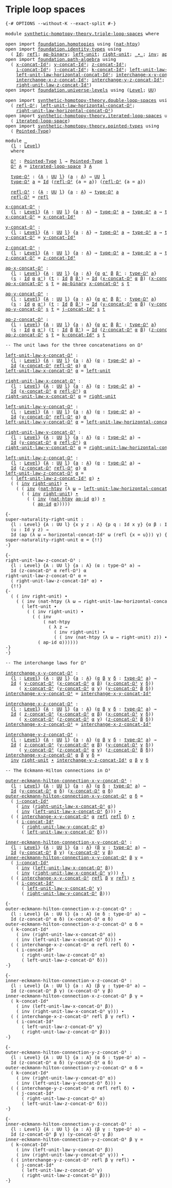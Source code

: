 # Triple loop spaces

<pre class="Agda"><a id="31" class="Symbol">{-#</a> <a id="35" class="Keyword">OPTIONS</a> <a id="43" class="Pragma">--without-K</a> <a id="55" class="Pragma">--exact-split</a> <a id="69" class="Symbol">#-}</a>

<a id="74" class="Keyword">module</a> <a id="81" href="synthetic-homotopy-theory.triple-loop-spaces.html" class="Module">synthetic-homotopy-theory.triple-loop-spaces</a> <a id="126" class="Keyword">where</a>

<a id="133" class="Keyword">open</a> <a id="138" class="Keyword">import</a> <a id="145" href="foundation.homotopies.html" class="Module">foundation.homotopies</a> <a id="167" class="Keyword">using</a> <a id="173" class="Symbol">(</a><a id="174" href="foundation-core.homotopies.html#3430" class="Function">nat-htpy</a><a id="182" class="Symbol">)</a>
<a id="184" class="Keyword">open</a> <a id="189" class="Keyword">import</a> <a id="196" href="foundation.identity-types.html" class="Module">foundation.identity-types</a> <a id="222" class="Keyword">using</a>
  <a id="230" class="Symbol">(</a> <a id="232" href="foundation-core.identity-types.html#641" class="Datatype">Id</a><a id="234" class="Symbol">;</a> <a id="236" href="foundation-core.identity-types.html#694" class="InductiveConstructor">refl</a><a id="240" class="Symbol">;</a> <a id="242" href="foundation-core.identity-types.html#6352" class="Function">ap-binary</a><a id="251" class="Symbol">;</a> <a id="253" href="foundation-core.identity-types.html#1828" class="Function">left-unit</a><a id="262" class="Symbol">;</a> <a id="264" href="foundation-core.identity-types.html#1905" class="Function">right-unit</a><a id="274" class="Symbol">;</a> <a id="276" href="foundation-core.identity-types.html#1239" class="Function Operator">_∙_</a><a id="279" class="Symbol">;</a> <a id="281" href="foundation-core.identity-types.html#1552" class="Function">inv</a><a id="284" class="Symbol">;</a> <a id="286" href="foundation-core.identity-types.html#3018" class="Function">ap-id</a><a id="291" class="Symbol">)</a>
<a id="293" class="Keyword">open</a> <a id="298" class="Keyword">import</a> <a id="305" href="foundation.path-algebra.html" class="Module">foundation.path-algebra</a> <a id="329" class="Keyword">using</a>
  <a id="337" class="Symbol">(</a> <a id="339" href="foundation.path-algebra.html#6449" class="Function">x-concat-Id³</a><a id="351" class="Symbol">;</a> <a id="353" href="foundation.path-algebra.html#6604" class="Function">y-concat-Id³</a><a id="365" class="Symbol">;</a> <a id="367" href="foundation.path-algebra.html#6788" class="Function">z-concat-Id³</a><a id="379" class="Symbol">;</a>
    <a id="385" href="foundation.path-algebra.html#9114" class="Function">i-concat-Id⁴</a><a id="397" class="Symbol">;</a> <a id="399" href="foundation.path-algebra.html#9344" class="Function">j-concat-Id⁴</a><a id="411" class="Symbol">;</a> <a id="413" href="foundation.path-algebra.html#9587" class="Function">k-concat-Id⁴</a><a id="425" class="Symbol">;</a> <a id="427" href="foundation.path-algebra.html#8021" class="Function">left-unit-law-z-concat-Id³</a><a id="453" class="Symbol">;</a>
    <a id="459" href="foundation.path-algebra.html#5610" class="Function">left-unit-law-horizontal-concat-Id²</a><a id="494" class="Symbol">;</a> <a id="496" href="foundation.path-algebra.html#11790" class="Function">interchange-x-y-concat-Id³</a><a id="522" class="Symbol">;</a>
    <a id="528" href="foundation.path-algebra.html#12125" class="Function">interchange-x-z-concat-Id³</a><a id="554" class="Symbol">;</a> <a id="556" href="foundation.path-algebra.html#12480" class="Function">interchange-y-z-concat-Id³</a><a id="582" class="Symbol">;</a>
    <a id="588" href="foundation.path-algebra.html#8324" class="Function">right-unit-law-z-concat-Id³</a><a id="615" class="Symbol">)</a>
<a id="617" class="Keyword">open</a> <a id="622" class="Keyword">import</a> <a id="629" href="foundation.universe-levels.html" class="Module">foundation.universe-levels</a> <a id="656" class="Keyword">using</a> <a id="662" class="Symbol">(</a><a id="663" href="Agda.Primitive.html#597" class="Postulate">Level</a><a id="668" class="Symbol">;</a> <a id="670" href="foundation-core.universe-levels.html#222" class="Primitive">UU</a><a id="672" class="Symbol">)</a>

<a id="675" class="Keyword">open</a> <a id="680" class="Keyword">import</a> <a id="687" href="synthetic-homotopy-theory.double-loop-spaces.html" class="Module">synthetic-homotopy-theory.double-loop-spaces</a> <a id="732" class="Keyword">using</a>
  <a id="740" class="Symbol">(</a> <a id="742" href="synthetic-homotopy-theory.double-loop-spaces.html#913" class="Function">refl-Ω²</a><a id="749" class="Symbol">;</a> <a id="751" href="synthetic-homotopy-theory.double-loop-spaces.html#1613" class="Function">left-unit-law-horizontal-concat-Ω²</a><a id="785" class="Symbol">;</a>
    <a id="791" href="synthetic-homotopy-theory.double-loop-spaces.html#2217" class="Function">right-unit-law-horizontal-concat-Ω²</a><a id="826" class="Symbol">)</a>
<a id="828" class="Keyword">open</a> <a id="833" class="Keyword">import</a> <a id="840" href="synthetic-homotopy-theory.iterated-loop-spaces.html" class="Module">synthetic-homotopy-theory.iterated-loop-spaces</a> <a id="887" class="Keyword">using</a>
  <a id="895" class="Symbol">(</a> <a id="897" href="synthetic-homotopy-theory.iterated-loop-spaces.html#510" class="Function">iterated-loop-space</a><a id="916" class="Symbol">)</a>
<a id="918" class="Keyword">open</a> <a id="923" class="Keyword">import</a> <a id="930" href="synthetic-homotopy-theory.pointed-types.html" class="Module">synthetic-homotopy-theory.pointed-types</a> <a id="970" class="Keyword">using</a>
  <a id="978" class="Symbol">(</a> <a id="980" href="synthetic-homotopy-theory.pointed-types.html#392" class="Function">Pointed-Type</a><a id="992" class="Symbol">)</a>
</pre>
<pre class="Agda"><a id="1007" class="Keyword">module</a> <a id="1014" href="synthetic-homotopy-theory.triple-loop-spaces.html#1014" class="Module">_</a>
  <a id="1018" class="Symbol">{</a><a id="1019" href="synthetic-homotopy-theory.triple-loop-spaces.html#1019" class="Bound">l</a> <a id="1021" class="Symbol">:</a> <a id="1023" href="Agda.Primitive.html#597" class="Postulate">Level</a><a id="1028" class="Symbol">}</a>
  <a id="1032" class="Keyword">where</a>
  
  <a id="1043" href="synthetic-homotopy-theory.triple-loop-spaces.html#1043" class="Function">Ω³</a> <a id="1046" class="Symbol">:</a> <a id="1048" href="synthetic-homotopy-theory.pointed-types.html#392" class="Function">Pointed-Type</a> <a id="1061" href="synthetic-homotopy-theory.triple-loop-spaces.html#1019" class="Bound">l</a> <a id="1063" class="Symbol">→</a> <a id="1065" href="synthetic-homotopy-theory.pointed-types.html#392" class="Function">Pointed-Type</a> <a id="1078" href="synthetic-homotopy-theory.triple-loop-spaces.html#1019" class="Bound">l</a>
  <a id="1082" href="synthetic-homotopy-theory.triple-loop-spaces.html#1043" class="Function">Ω³</a> <a id="1085" href="synthetic-homotopy-theory.triple-loop-spaces.html#1085" class="Bound">A</a> <a id="1087" class="Symbol">=</a> <a id="1089" href="synthetic-homotopy-theory.iterated-loop-spaces.html#510" class="Function">iterated-loop-space</a> <a id="1109" class="Number">3</a> <a id="1111" href="synthetic-homotopy-theory.triple-loop-spaces.html#1085" class="Bound">A</a>
  
  <a id="1118" href="synthetic-homotopy-theory.triple-loop-spaces.html#1118" class="Function">type-Ω³</a> <a id="1126" class="Symbol">:</a> <a id="1128" class="Symbol">{</a><a id="1129" href="synthetic-homotopy-theory.triple-loop-spaces.html#1129" class="Bound">A</a> <a id="1131" class="Symbol">:</a> <a id="1133" href="foundation-core.universe-levels.html#222" class="Primitive">UU</a> <a id="1136" href="synthetic-homotopy-theory.triple-loop-spaces.html#1019" class="Bound">l</a><a id="1137" class="Symbol">}</a> <a id="1139" class="Symbol">(</a><a id="1140" href="synthetic-homotopy-theory.triple-loop-spaces.html#1140" class="Bound">a</a> <a id="1142" class="Symbol">:</a> <a id="1144" href="synthetic-homotopy-theory.triple-loop-spaces.html#1129" class="Bound">A</a><a id="1145" class="Symbol">)</a> <a id="1147" class="Symbol">→</a> <a id="1149" href="foundation-core.universe-levels.html#222" class="Primitive">UU</a> <a id="1152" href="synthetic-homotopy-theory.triple-loop-spaces.html#1019" class="Bound">l</a>
  <a id="1156" href="synthetic-homotopy-theory.triple-loop-spaces.html#1118" class="Function">type-Ω³</a> <a id="1164" href="synthetic-homotopy-theory.triple-loop-spaces.html#1164" class="Bound">a</a> <a id="1166" class="Symbol">=</a> <a id="1168" href="foundation-core.identity-types.html#641" class="Datatype">Id</a> <a id="1171" class="Symbol">(</a><a id="1172" href="synthetic-homotopy-theory.double-loop-spaces.html#913" class="Function">refl-Ω²</a> <a id="1180" class="Symbol">{</a><a id="1181" class="Argument">a</a> <a id="1183" class="Symbol">=</a> <a id="1185" href="synthetic-homotopy-theory.triple-loop-spaces.html#1164" class="Bound">a</a><a id="1186" class="Symbol">})</a> <a id="1189" class="Symbol">(</a><a id="1190" href="synthetic-homotopy-theory.double-loop-spaces.html#913" class="Function">refl-Ω²</a> <a id="1198" class="Symbol">{</a><a id="1199" class="Argument">a</a> <a id="1201" class="Symbol">=</a> <a id="1203" href="synthetic-homotopy-theory.triple-loop-spaces.html#1164" class="Bound">a</a><a id="1204" class="Symbol">})</a>
  
  <a id="1212" href="synthetic-homotopy-theory.triple-loop-spaces.html#1212" class="Function">refl-Ω³</a> <a id="1220" class="Symbol">:</a> <a id="1222" class="Symbol">{</a><a id="1223" href="synthetic-homotopy-theory.triple-loop-spaces.html#1223" class="Bound">A</a> <a id="1225" class="Symbol">:</a> <a id="1227" href="foundation-core.universe-levels.html#222" class="Primitive">UU</a> <a id="1230" href="synthetic-homotopy-theory.triple-loop-spaces.html#1019" class="Bound">l</a><a id="1231" class="Symbol">}</a> <a id="1233" class="Symbol">{</a><a id="1234" href="synthetic-homotopy-theory.triple-loop-spaces.html#1234" class="Bound">a</a> <a id="1236" class="Symbol">:</a> <a id="1238" href="synthetic-homotopy-theory.triple-loop-spaces.html#1223" class="Bound">A</a><a id="1239" class="Symbol">}</a> <a id="1241" class="Symbol">→</a> <a id="1243" href="synthetic-homotopy-theory.triple-loop-spaces.html#1118" class="Function">type-Ω³</a> <a id="1251" href="synthetic-homotopy-theory.triple-loop-spaces.html#1234" class="Bound">a</a>
  <a id="1255" href="synthetic-homotopy-theory.triple-loop-spaces.html#1212" class="Function">refl-Ω³</a> <a id="1263" class="Symbol">=</a> <a id="1265" href="foundation-core.identity-types.html#694" class="InductiveConstructor">refl</a>
</pre>
<pre class="Agda"><a id="x-concat-Ω³"></a><a id="1283" href="synthetic-homotopy-theory.triple-loop-spaces.html#1283" class="Function">x-concat-Ω³</a> <a id="1295" class="Symbol">:</a>
  <a id="1299" class="Symbol">{</a><a id="1300" href="synthetic-homotopy-theory.triple-loop-spaces.html#1300" class="Bound">l</a> <a id="1302" class="Symbol">:</a> <a id="1304" href="Agda.Primitive.html#597" class="Postulate">Level</a><a id="1309" class="Symbol">}</a> <a id="1311" class="Symbol">{</a><a id="1312" href="synthetic-homotopy-theory.triple-loop-spaces.html#1312" class="Bound">A</a> <a id="1314" class="Symbol">:</a> <a id="1316" href="foundation-core.universe-levels.html#222" class="Primitive">UU</a> <a id="1319" href="synthetic-homotopy-theory.triple-loop-spaces.html#1300" class="Bound">l</a><a id="1320" class="Symbol">}</a> <a id="1322" class="Symbol">{</a><a id="1323" href="synthetic-homotopy-theory.triple-loop-spaces.html#1323" class="Bound">a</a> <a id="1325" class="Symbol">:</a> <a id="1327" href="synthetic-homotopy-theory.triple-loop-spaces.html#1312" class="Bound">A</a><a id="1328" class="Symbol">}</a> <a id="1330" class="Symbol">→</a> <a id="1332" href="synthetic-homotopy-theory.triple-loop-spaces.html#1118" class="Function">type-Ω³</a> <a id="1340" href="synthetic-homotopy-theory.triple-loop-spaces.html#1323" class="Bound">a</a> <a id="1342" class="Symbol">→</a> <a id="1344" href="synthetic-homotopy-theory.triple-loop-spaces.html#1118" class="Function">type-Ω³</a> <a id="1352" href="synthetic-homotopy-theory.triple-loop-spaces.html#1323" class="Bound">a</a> <a id="1354" class="Symbol">→</a> <a id="1356" href="synthetic-homotopy-theory.triple-loop-spaces.html#1118" class="Function">type-Ω³</a> <a id="1364" href="synthetic-homotopy-theory.triple-loop-spaces.html#1323" class="Bound">a</a>
<a id="1366" href="synthetic-homotopy-theory.triple-loop-spaces.html#1283" class="Function">x-concat-Ω³</a> <a id="1378" class="Symbol">=</a> <a id="1380" href="foundation.path-algebra.html#6449" class="Function">x-concat-Id³</a>

<a id="y-concat-Ω³"></a><a id="1394" href="synthetic-homotopy-theory.triple-loop-spaces.html#1394" class="Function">y-concat-Ω³</a> <a id="1406" class="Symbol">:</a>
  <a id="1410" class="Symbol">{</a><a id="1411" href="synthetic-homotopy-theory.triple-loop-spaces.html#1411" class="Bound">l</a> <a id="1413" class="Symbol">:</a> <a id="1415" href="Agda.Primitive.html#597" class="Postulate">Level</a><a id="1420" class="Symbol">}</a> <a id="1422" class="Symbol">{</a><a id="1423" href="synthetic-homotopy-theory.triple-loop-spaces.html#1423" class="Bound">A</a> <a id="1425" class="Symbol">:</a> <a id="1427" href="foundation-core.universe-levels.html#222" class="Primitive">UU</a> <a id="1430" href="synthetic-homotopy-theory.triple-loop-spaces.html#1411" class="Bound">l</a><a id="1431" class="Symbol">}</a> <a id="1433" class="Symbol">{</a><a id="1434" href="synthetic-homotopy-theory.triple-loop-spaces.html#1434" class="Bound">a</a> <a id="1436" class="Symbol">:</a> <a id="1438" href="synthetic-homotopy-theory.triple-loop-spaces.html#1423" class="Bound">A</a><a id="1439" class="Symbol">}</a> <a id="1441" class="Symbol">→</a> <a id="1443" href="synthetic-homotopy-theory.triple-loop-spaces.html#1118" class="Function">type-Ω³</a> <a id="1451" href="synthetic-homotopy-theory.triple-loop-spaces.html#1434" class="Bound">a</a> <a id="1453" class="Symbol">→</a> <a id="1455" href="synthetic-homotopy-theory.triple-loop-spaces.html#1118" class="Function">type-Ω³</a> <a id="1463" href="synthetic-homotopy-theory.triple-loop-spaces.html#1434" class="Bound">a</a> <a id="1465" class="Symbol">→</a> <a id="1467" href="synthetic-homotopy-theory.triple-loop-spaces.html#1118" class="Function">type-Ω³</a> <a id="1475" href="synthetic-homotopy-theory.triple-loop-spaces.html#1434" class="Bound">a</a>
<a id="1477" href="synthetic-homotopy-theory.triple-loop-spaces.html#1394" class="Function">y-concat-Ω³</a> <a id="1489" class="Symbol">=</a> <a id="1491" href="foundation.path-algebra.html#6604" class="Function">y-concat-Id³</a>

<a id="z-concat-Ω³"></a><a id="1505" href="synthetic-homotopy-theory.triple-loop-spaces.html#1505" class="Function">z-concat-Ω³</a> <a id="1517" class="Symbol">:</a>
  <a id="1521" class="Symbol">{</a><a id="1522" href="synthetic-homotopy-theory.triple-loop-spaces.html#1522" class="Bound">l</a> <a id="1524" class="Symbol">:</a> <a id="1526" href="Agda.Primitive.html#597" class="Postulate">Level</a><a id="1531" class="Symbol">}</a> <a id="1533" class="Symbol">{</a><a id="1534" href="synthetic-homotopy-theory.triple-loop-spaces.html#1534" class="Bound">A</a> <a id="1536" class="Symbol">:</a> <a id="1538" href="foundation-core.universe-levels.html#222" class="Primitive">UU</a> <a id="1541" href="synthetic-homotopy-theory.triple-loop-spaces.html#1522" class="Bound">l</a><a id="1542" class="Symbol">}</a> <a id="1544" class="Symbol">{</a><a id="1545" href="synthetic-homotopy-theory.triple-loop-spaces.html#1545" class="Bound">a</a> <a id="1547" class="Symbol">:</a> <a id="1549" href="synthetic-homotopy-theory.triple-loop-spaces.html#1534" class="Bound">A</a><a id="1550" class="Symbol">}</a> <a id="1552" class="Symbol">→</a> <a id="1554" href="synthetic-homotopy-theory.triple-loop-spaces.html#1118" class="Function">type-Ω³</a> <a id="1562" href="synthetic-homotopy-theory.triple-loop-spaces.html#1545" class="Bound">a</a> <a id="1564" class="Symbol">→</a> <a id="1566" href="synthetic-homotopy-theory.triple-loop-spaces.html#1118" class="Function">type-Ω³</a> <a id="1574" href="synthetic-homotopy-theory.triple-loop-spaces.html#1545" class="Bound">a</a> <a id="1576" class="Symbol">→</a> <a id="1578" href="synthetic-homotopy-theory.triple-loop-spaces.html#1118" class="Function">type-Ω³</a> <a id="1586" href="synthetic-homotopy-theory.triple-loop-spaces.html#1545" class="Bound">a</a>
<a id="1588" href="synthetic-homotopy-theory.triple-loop-spaces.html#1505" class="Function">z-concat-Ω³</a> <a id="1600" class="Symbol">=</a> <a id="1602" href="foundation.path-algebra.html#6788" class="Function">z-concat-Id³</a>

<a id="ap-x-concat-Ω³"></a><a id="1616" href="synthetic-homotopy-theory.triple-loop-spaces.html#1616" class="Function">ap-x-concat-Ω³</a> <a id="1631" class="Symbol">:</a>
  <a id="1635" class="Symbol">{</a><a id="1636" href="synthetic-homotopy-theory.triple-loop-spaces.html#1636" class="Bound">l</a> <a id="1638" class="Symbol">:</a> <a id="1640" href="Agda.Primitive.html#597" class="Postulate">Level</a><a id="1645" class="Symbol">}</a> <a id="1647" class="Symbol">{</a><a id="1648" href="synthetic-homotopy-theory.triple-loop-spaces.html#1648" class="Bound">A</a> <a id="1650" class="Symbol">:</a> <a id="1652" href="foundation-core.universe-levels.html#222" class="Primitive">UU</a> <a id="1655" href="synthetic-homotopy-theory.triple-loop-spaces.html#1636" class="Bound">l</a><a id="1656" class="Symbol">}</a> <a id="1658" class="Symbol">{</a><a id="1659" href="synthetic-homotopy-theory.triple-loop-spaces.html#1659" class="Bound">a</a> <a id="1661" class="Symbol">:</a> <a id="1663" href="synthetic-homotopy-theory.triple-loop-spaces.html#1648" class="Bound">A</a><a id="1664" class="Symbol">}</a> <a id="1666" class="Symbol">{</a><a id="1667" href="synthetic-homotopy-theory.triple-loop-spaces.html#1667" class="Bound">α</a> <a id="1669" href="synthetic-homotopy-theory.triple-loop-spaces.html#1669" class="Bound">α&#39;</a> <a id="1672" href="synthetic-homotopy-theory.triple-loop-spaces.html#1672" class="Bound">β</a> <a id="1674" href="synthetic-homotopy-theory.triple-loop-spaces.html#1674" class="Bound">β&#39;</a> <a id="1677" class="Symbol">:</a> <a id="1679" href="synthetic-homotopy-theory.triple-loop-spaces.html#1118" class="Function">type-Ω³</a> <a id="1687" href="synthetic-homotopy-theory.triple-loop-spaces.html#1659" class="Bound">a</a><a id="1688" class="Symbol">}</a>
  <a id="1692" class="Symbol">(</a><a id="1693" href="synthetic-homotopy-theory.triple-loop-spaces.html#1693" class="Bound">s</a> <a id="1695" class="Symbol">:</a> <a id="1697" href="foundation-core.identity-types.html#641" class="Datatype">Id</a> <a id="1700" href="synthetic-homotopy-theory.triple-loop-spaces.html#1667" class="Bound">α</a> <a id="1702" href="synthetic-homotopy-theory.triple-loop-spaces.html#1669" class="Bound">α&#39;</a><a id="1704" class="Symbol">)</a> <a id="1706" class="Symbol">(</a><a id="1707" href="synthetic-homotopy-theory.triple-loop-spaces.html#1707" class="Bound">t</a> <a id="1709" class="Symbol">:</a> <a id="1711" href="foundation-core.identity-types.html#641" class="Datatype">Id</a> <a id="1714" href="synthetic-homotopy-theory.triple-loop-spaces.html#1672" class="Bound">β</a> <a id="1716" href="synthetic-homotopy-theory.triple-loop-spaces.html#1674" class="Bound">β&#39;</a><a id="1718" class="Symbol">)</a> <a id="1720" class="Symbol">→</a> <a id="1722" href="foundation-core.identity-types.html#641" class="Datatype">Id</a> <a id="1725" class="Symbol">(</a><a id="1726" href="synthetic-homotopy-theory.triple-loop-spaces.html#1283" class="Function">x-concat-Ω³</a> <a id="1738" href="synthetic-homotopy-theory.triple-loop-spaces.html#1667" class="Bound">α</a> <a id="1740" href="synthetic-homotopy-theory.triple-loop-spaces.html#1672" class="Bound">β</a><a id="1741" class="Symbol">)</a> <a id="1743" class="Symbol">(</a><a id="1744" href="synthetic-homotopy-theory.triple-loop-spaces.html#1283" class="Function">x-concat-Ω³</a> <a id="1756" href="synthetic-homotopy-theory.triple-loop-spaces.html#1669" class="Bound">α&#39;</a> <a id="1759" href="synthetic-homotopy-theory.triple-loop-spaces.html#1674" class="Bound">β&#39;</a><a id="1761" class="Symbol">)</a>
<a id="1763" href="synthetic-homotopy-theory.triple-loop-spaces.html#1616" class="Function">ap-x-concat-Ω³</a> <a id="1778" href="synthetic-homotopy-theory.triple-loop-spaces.html#1778" class="Bound">s</a> <a id="1780" href="synthetic-homotopy-theory.triple-loop-spaces.html#1780" class="Bound">t</a> <a id="1782" class="Symbol">=</a> <a id="1784" href="foundation-core.identity-types.html#6352" class="Function">ap-binary</a> <a id="1794" href="synthetic-homotopy-theory.triple-loop-spaces.html#1283" class="Function">x-concat-Ω³</a> <a id="1806" href="synthetic-homotopy-theory.triple-loop-spaces.html#1778" class="Bound">s</a> <a id="1808" href="synthetic-homotopy-theory.triple-loop-spaces.html#1780" class="Bound">t</a>

<a id="ap-y-concat-Ω³"></a><a id="1811" href="synthetic-homotopy-theory.triple-loop-spaces.html#1811" class="Function">ap-y-concat-Ω³</a> <a id="1826" class="Symbol">:</a>
  <a id="1830" class="Symbol">{</a><a id="1831" href="synthetic-homotopy-theory.triple-loop-spaces.html#1831" class="Bound">l</a> <a id="1833" class="Symbol">:</a> <a id="1835" href="Agda.Primitive.html#597" class="Postulate">Level</a><a id="1840" class="Symbol">}</a> <a id="1842" class="Symbol">{</a><a id="1843" href="synthetic-homotopy-theory.triple-loop-spaces.html#1843" class="Bound">A</a> <a id="1845" class="Symbol">:</a> <a id="1847" href="foundation-core.universe-levels.html#222" class="Primitive">UU</a> <a id="1850" href="synthetic-homotopy-theory.triple-loop-spaces.html#1831" class="Bound">l</a><a id="1851" class="Symbol">}</a> <a id="1853" class="Symbol">{</a><a id="1854" href="synthetic-homotopy-theory.triple-loop-spaces.html#1854" class="Bound">a</a> <a id="1856" class="Symbol">:</a> <a id="1858" href="synthetic-homotopy-theory.triple-loop-spaces.html#1843" class="Bound">A</a><a id="1859" class="Symbol">}</a> <a id="1861" class="Symbol">{</a><a id="1862" href="synthetic-homotopy-theory.triple-loop-spaces.html#1862" class="Bound">α</a> <a id="1864" href="synthetic-homotopy-theory.triple-loop-spaces.html#1864" class="Bound">α&#39;</a> <a id="1867" href="synthetic-homotopy-theory.triple-loop-spaces.html#1867" class="Bound">β</a> <a id="1869" href="synthetic-homotopy-theory.triple-loop-spaces.html#1869" class="Bound">β&#39;</a> <a id="1872" class="Symbol">:</a> <a id="1874" href="synthetic-homotopy-theory.triple-loop-spaces.html#1118" class="Function">type-Ω³</a> <a id="1882" href="synthetic-homotopy-theory.triple-loop-spaces.html#1854" class="Bound">a</a><a id="1883" class="Symbol">}</a>
  <a id="1887" class="Symbol">(</a><a id="1888" href="synthetic-homotopy-theory.triple-loop-spaces.html#1888" class="Bound">s</a> <a id="1890" class="Symbol">:</a> <a id="1892" href="foundation-core.identity-types.html#641" class="Datatype">Id</a> <a id="1895" href="synthetic-homotopy-theory.triple-loop-spaces.html#1862" class="Bound">α</a> <a id="1897" href="synthetic-homotopy-theory.triple-loop-spaces.html#1864" class="Bound">α&#39;</a><a id="1899" class="Symbol">)</a> <a id="1901" class="Symbol">(</a><a id="1902" href="synthetic-homotopy-theory.triple-loop-spaces.html#1902" class="Bound">t</a> <a id="1904" class="Symbol">:</a> <a id="1906" href="foundation-core.identity-types.html#641" class="Datatype">Id</a> <a id="1909" href="synthetic-homotopy-theory.triple-loop-spaces.html#1867" class="Bound">β</a> <a id="1911" href="synthetic-homotopy-theory.triple-loop-spaces.html#1869" class="Bound">β&#39;</a><a id="1913" class="Symbol">)</a> <a id="1915" class="Symbol">→</a> <a id="1917" href="foundation-core.identity-types.html#641" class="Datatype">Id</a> <a id="1920" class="Symbol">(</a><a id="1921" href="synthetic-homotopy-theory.triple-loop-spaces.html#1394" class="Function">y-concat-Ω³</a> <a id="1933" href="synthetic-homotopy-theory.triple-loop-spaces.html#1862" class="Bound">α</a> <a id="1935" href="synthetic-homotopy-theory.triple-loop-spaces.html#1867" class="Bound">β</a><a id="1936" class="Symbol">)</a> <a id="1938" class="Symbol">(</a><a id="1939" href="synthetic-homotopy-theory.triple-loop-spaces.html#1394" class="Function">y-concat-Ω³</a> <a id="1951" href="synthetic-homotopy-theory.triple-loop-spaces.html#1864" class="Bound">α&#39;</a> <a id="1954" href="synthetic-homotopy-theory.triple-loop-spaces.html#1869" class="Bound">β&#39;</a><a id="1956" class="Symbol">)</a>
<a id="1958" href="synthetic-homotopy-theory.triple-loop-spaces.html#1811" class="Function">ap-y-concat-Ω³</a> <a id="1973" href="synthetic-homotopy-theory.triple-loop-spaces.html#1973" class="Bound">s</a> <a id="1975" href="synthetic-homotopy-theory.triple-loop-spaces.html#1975" class="Bound">t</a> <a id="1977" class="Symbol">=</a> <a id="1979" href="foundation.path-algebra.html#9344" class="Function">j-concat-Id⁴</a> <a id="1992" href="synthetic-homotopy-theory.triple-loop-spaces.html#1973" class="Bound">s</a> <a id="1994" href="synthetic-homotopy-theory.triple-loop-spaces.html#1975" class="Bound">t</a>

<a id="ap-z-concat-Ω³"></a><a id="1997" href="synthetic-homotopy-theory.triple-loop-spaces.html#1997" class="Function">ap-z-concat-Ω³</a> <a id="2012" class="Symbol">:</a>
  <a id="2016" class="Symbol">{</a><a id="2017" href="synthetic-homotopy-theory.triple-loop-spaces.html#2017" class="Bound">l</a> <a id="2019" class="Symbol">:</a> <a id="2021" href="Agda.Primitive.html#597" class="Postulate">Level</a><a id="2026" class="Symbol">}</a> <a id="2028" class="Symbol">{</a><a id="2029" href="synthetic-homotopy-theory.triple-loop-spaces.html#2029" class="Bound">A</a> <a id="2031" class="Symbol">:</a> <a id="2033" href="foundation-core.universe-levels.html#222" class="Primitive">UU</a> <a id="2036" href="synthetic-homotopy-theory.triple-loop-spaces.html#2017" class="Bound">l</a><a id="2037" class="Symbol">}</a> <a id="2039" class="Symbol">{</a><a id="2040" href="synthetic-homotopy-theory.triple-loop-spaces.html#2040" class="Bound">a</a> <a id="2042" class="Symbol">:</a> <a id="2044" href="synthetic-homotopy-theory.triple-loop-spaces.html#2029" class="Bound">A</a><a id="2045" class="Symbol">}</a> <a id="2047" class="Symbol">{</a><a id="2048" href="synthetic-homotopy-theory.triple-loop-spaces.html#2048" class="Bound">α</a> <a id="2050" href="synthetic-homotopy-theory.triple-loop-spaces.html#2050" class="Bound">α&#39;</a> <a id="2053" href="synthetic-homotopy-theory.triple-loop-spaces.html#2053" class="Bound">β</a> <a id="2055" href="synthetic-homotopy-theory.triple-loop-spaces.html#2055" class="Bound">β&#39;</a> <a id="2058" class="Symbol">:</a> <a id="2060" href="synthetic-homotopy-theory.triple-loop-spaces.html#1118" class="Function">type-Ω³</a> <a id="2068" href="synthetic-homotopy-theory.triple-loop-spaces.html#2040" class="Bound">a</a><a id="2069" class="Symbol">}</a>
  <a id="2073" class="Symbol">(</a><a id="2074" href="synthetic-homotopy-theory.triple-loop-spaces.html#2074" class="Bound">s</a> <a id="2076" class="Symbol">:</a> <a id="2078" href="foundation-core.identity-types.html#641" class="Datatype">Id</a> <a id="2081" href="synthetic-homotopy-theory.triple-loop-spaces.html#2048" class="Bound">α</a> <a id="2083" href="synthetic-homotopy-theory.triple-loop-spaces.html#2050" class="Bound">α&#39;</a><a id="2085" class="Symbol">)</a> <a id="2087" class="Symbol">(</a><a id="2088" href="synthetic-homotopy-theory.triple-loop-spaces.html#2088" class="Bound">t</a> <a id="2090" class="Symbol">:</a> <a id="2092" href="foundation-core.identity-types.html#641" class="Datatype">Id</a> <a id="2095" href="synthetic-homotopy-theory.triple-loop-spaces.html#2053" class="Bound">β</a> <a id="2097" href="synthetic-homotopy-theory.triple-loop-spaces.html#2055" class="Bound">β&#39;</a><a id="2099" class="Symbol">)</a> <a id="2101" class="Symbol">→</a> <a id="2103" href="foundation-core.identity-types.html#641" class="Datatype">Id</a> <a id="2106" class="Symbol">(</a><a id="2107" href="synthetic-homotopy-theory.triple-loop-spaces.html#1505" class="Function">z-concat-Ω³</a> <a id="2119" href="synthetic-homotopy-theory.triple-loop-spaces.html#2048" class="Bound">α</a> <a id="2121" href="synthetic-homotopy-theory.triple-loop-spaces.html#2053" class="Bound">β</a><a id="2122" class="Symbol">)</a> <a id="2124" class="Symbol">(</a><a id="2125" href="synthetic-homotopy-theory.triple-loop-spaces.html#1505" class="Function">z-concat-Ω³</a> <a id="2137" href="synthetic-homotopy-theory.triple-loop-spaces.html#2050" class="Bound">α&#39;</a> <a id="2140" href="synthetic-homotopy-theory.triple-loop-spaces.html#2055" class="Bound">β&#39;</a><a id="2142" class="Symbol">)</a>
<a id="2144" href="synthetic-homotopy-theory.triple-loop-spaces.html#1997" class="Function">ap-z-concat-Ω³</a> <a id="2159" href="synthetic-homotopy-theory.triple-loop-spaces.html#2159" class="Bound">s</a> <a id="2161" href="synthetic-homotopy-theory.triple-loop-spaces.html#2161" class="Bound">t</a> <a id="2163" class="Symbol">=</a> <a id="2165" href="foundation.path-algebra.html#9587" class="Function">k-concat-Id⁴</a> <a id="2178" href="synthetic-homotopy-theory.triple-loop-spaces.html#2159" class="Bound">s</a> <a id="2180" href="synthetic-homotopy-theory.triple-loop-spaces.html#2161" class="Bound">t</a>

<a id="2183" class="Comment">-- The unit laws for the three concatenations on Ω³</a>

<a id="left-unit-law-x-concat-Ω³"></a><a id="2236" href="synthetic-homotopy-theory.triple-loop-spaces.html#2236" class="Function">left-unit-law-x-concat-Ω³</a> <a id="2262" class="Symbol">:</a>
  <a id="2266" class="Symbol">{</a><a id="2267" href="synthetic-homotopy-theory.triple-loop-spaces.html#2267" class="Bound">l</a> <a id="2269" class="Symbol">:</a> <a id="2271" href="Agda.Primitive.html#597" class="Postulate">Level</a><a id="2276" class="Symbol">}</a> <a id="2278" class="Symbol">{</a><a id="2279" href="synthetic-homotopy-theory.triple-loop-spaces.html#2279" class="Bound">A</a> <a id="2281" class="Symbol">:</a> <a id="2283" href="foundation-core.universe-levels.html#222" class="Primitive">UU</a> <a id="2286" href="synthetic-homotopy-theory.triple-loop-spaces.html#2267" class="Bound">l</a><a id="2287" class="Symbol">}</a> <a id="2289" class="Symbol">{</a><a id="2290" href="synthetic-homotopy-theory.triple-loop-spaces.html#2290" class="Bound">a</a> <a id="2292" class="Symbol">:</a> <a id="2294" href="synthetic-homotopy-theory.triple-loop-spaces.html#2279" class="Bound">A</a><a id="2295" class="Symbol">}</a> <a id="2297" class="Symbol">(</a><a id="2298" href="synthetic-homotopy-theory.triple-loop-spaces.html#2298" class="Bound">α</a> <a id="2300" class="Symbol">:</a> <a id="2302" href="synthetic-homotopy-theory.triple-loop-spaces.html#1118" class="Function">type-Ω³</a> <a id="2310" href="synthetic-homotopy-theory.triple-loop-spaces.html#2290" class="Bound">a</a><a id="2311" class="Symbol">)</a> <a id="2313" class="Symbol">→</a>
  <a id="2317" href="foundation-core.identity-types.html#641" class="Datatype">Id</a> <a id="2320" class="Symbol">(</a><a id="2321" href="synthetic-homotopy-theory.triple-loop-spaces.html#1283" class="Function">x-concat-Ω³</a> <a id="2333" href="synthetic-homotopy-theory.triple-loop-spaces.html#1212" class="Function">refl-Ω³</a> <a id="2341" href="synthetic-homotopy-theory.triple-loop-spaces.html#2298" class="Bound">α</a><a id="2342" class="Symbol">)</a> <a id="2344" href="synthetic-homotopy-theory.triple-loop-spaces.html#2298" class="Bound">α</a>
<a id="2346" href="synthetic-homotopy-theory.triple-loop-spaces.html#2236" class="Function">left-unit-law-x-concat-Ω³</a> <a id="2372" href="synthetic-homotopy-theory.triple-loop-spaces.html#2372" class="Bound">α</a> <a id="2374" class="Symbol">=</a> <a id="2376" href="foundation-core.identity-types.html#1828" class="Function">left-unit</a>

<a id="right-unit-law-x-concat-Ω³"></a><a id="2387" href="synthetic-homotopy-theory.triple-loop-spaces.html#2387" class="Function">right-unit-law-x-concat-Ω³</a> <a id="2414" class="Symbol">:</a>
  <a id="2418" class="Symbol">{</a><a id="2419" href="synthetic-homotopy-theory.triple-loop-spaces.html#2419" class="Bound">l</a> <a id="2421" class="Symbol">:</a> <a id="2423" href="Agda.Primitive.html#597" class="Postulate">Level</a><a id="2428" class="Symbol">}</a> <a id="2430" class="Symbol">{</a><a id="2431" href="synthetic-homotopy-theory.triple-loop-spaces.html#2431" class="Bound">A</a> <a id="2433" class="Symbol">:</a> <a id="2435" href="foundation-core.universe-levels.html#222" class="Primitive">UU</a> <a id="2438" href="synthetic-homotopy-theory.triple-loop-spaces.html#2419" class="Bound">l</a><a id="2439" class="Symbol">}</a> <a id="2441" class="Symbol">{</a><a id="2442" href="synthetic-homotopy-theory.triple-loop-spaces.html#2442" class="Bound">a</a> <a id="2444" class="Symbol">:</a> <a id="2446" href="synthetic-homotopy-theory.triple-loop-spaces.html#2431" class="Bound">A</a><a id="2447" class="Symbol">}</a> <a id="2449" class="Symbol">(</a><a id="2450" href="synthetic-homotopy-theory.triple-loop-spaces.html#2450" class="Bound">α</a> <a id="2452" class="Symbol">:</a> <a id="2454" href="synthetic-homotopy-theory.triple-loop-spaces.html#1118" class="Function">type-Ω³</a> <a id="2462" href="synthetic-homotopy-theory.triple-loop-spaces.html#2442" class="Bound">a</a><a id="2463" class="Symbol">)</a> <a id="2465" class="Symbol">→</a>
  <a id="2469" href="foundation-core.identity-types.html#641" class="Datatype">Id</a> <a id="2472" class="Symbol">(</a><a id="2473" href="synthetic-homotopy-theory.triple-loop-spaces.html#1283" class="Function">x-concat-Ω³</a> <a id="2485" href="synthetic-homotopy-theory.triple-loop-spaces.html#2450" class="Bound">α</a> <a id="2487" href="synthetic-homotopy-theory.triple-loop-spaces.html#1212" class="Function">refl-Ω³</a><a id="2494" class="Symbol">)</a> <a id="2496" href="synthetic-homotopy-theory.triple-loop-spaces.html#2450" class="Bound">α</a>
<a id="2498" href="synthetic-homotopy-theory.triple-loop-spaces.html#2387" class="Function">right-unit-law-x-concat-Ω³</a> <a id="2525" href="synthetic-homotopy-theory.triple-loop-spaces.html#2525" class="Bound">α</a> <a id="2527" class="Symbol">=</a> <a id="2529" href="foundation-core.identity-types.html#1905" class="Function">right-unit</a>

<a id="left-unit-law-y-concat-Ω³"></a><a id="2541" href="synthetic-homotopy-theory.triple-loop-spaces.html#2541" class="Function">left-unit-law-y-concat-Ω³</a> <a id="2567" class="Symbol">:</a>
  <a id="2571" class="Symbol">{</a><a id="2572" href="synthetic-homotopy-theory.triple-loop-spaces.html#2572" class="Bound">l</a> <a id="2574" class="Symbol">:</a> <a id="2576" href="Agda.Primitive.html#597" class="Postulate">Level</a><a id="2581" class="Symbol">}</a> <a id="2583" class="Symbol">{</a><a id="2584" href="synthetic-homotopy-theory.triple-loop-spaces.html#2584" class="Bound">A</a> <a id="2586" class="Symbol">:</a> <a id="2588" href="foundation-core.universe-levels.html#222" class="Primitive">UU</a> <a id="2591" href="synthetic-homotopy-theory.triple-loop-spaces.html#2572" class="Bound">l</a><a id="2592" class="Symbol">}</a> <a id="2594" class="Symbol">{</a><a id="2595" href="synthetic-homotopy-theory.triple-loop-spaces.html#2595" class="Bound">a</a> <a id="2597" class="Symbol">:</a> <a id="2599" href="synthetic-homotopy-theory.triple-loop-spaces.html#2584" class="Bound">A</a><a id="2600" class="Symbol">}</a> <a id="2602" class="Symbol">(</a><a id="2603" href="synthetic-homotopy-theory.triple-loop-spaces.html#2603" class="Bound">α</a> <a id="2605" class="Symbol">:</a> <a id="2607" href="synthetic-homotopy-theory.triple-loop-spaces.html#1118" class="Function">type-Ω³</a> <a id="2615" href="synthetic-homotopy-theory.triple-loop-spaces.html#2595" class="Bound">a</a><a id="2616" class="Symbol">)</a> <a id="2618" class="Symbol">→</a>
  <a id="2622" href="foundation-core.identity-types.html#641" class="Datatype">Id</a> <a id="2625" class="Symbol">(</a><a id="2626" href="synthetic-homotopy-theory.triple-loop-spaces.html#1394" class="Function">y-concat-Ω³</a> <a id="2638" href="synthetic-homotopy-theory.triple-loop-spaces.html#1212" class="Function">refl-Ω³</a> <a id="2646" href="synthetic-homotopy-theory.triple-loop-spaces.html#2603" class="Bound">α</a><a id="2647" class="Symbol">)</a> <a id="2649" href="synthetic-homotopy-theory.triple-loop-spaces.html#2603" class="Bound">α</a>
<a id="2651" href="synthetic-homotopy-theory.triple-loop-spaces.html#2541" class="Function">left-unit-law-y-concat-Ω³</a> <a id="2677" href="synthetic-homotopy-theory.triple-loop-spaces.html#2677" class="Bound">α</a> <a id="2679" class="Symbol">=</a> <a id="2681" href="synthetic-homotopy-theory.double-loop-spaces.html#1613" class="Function">left-unit-law-horizontal-concat-Ω²</a>

<a id="right-unit-law-y-concat-Ω³"></a><a id="2717" href="synthetic-homotopy-theory.triple-loop-spaces.html#2717" class="Function">right-unit-law-y-concat-Ω³</a> <a id="2744" class="Symbol">:</a>
  <a id="2748" class="Symbol">{</a><a id="2749" href="synthetic-homotopy-theory.triple-loop-spaces.html#2749" class="Bound">l</a> <a id="2751" class="Symbol">:</a> <a id="2753" href="Agda.Primitive.html#597" class="Postulate">Level</a><a id="2758" class="Symbol">}</a> <a id="2760" class="Symbol">{</a><a id="2761" href="synthetic-homotopy-theory.triple-loop-spaces.html#2761" class="Bound">A</a> <a id="2763" class="Symbol">:</a> <a id="2765" href="foundation-core.universe-levels.html#222" class="Primitive">UU</a> <a id="2768" href="synthetic-homotopy-theory.triple-loop-spaces.html#2749" class="Bound">l</a><a id="2769" class="Symbol">}</a> <a id="2771" class="Symbol">{</a><a id="2772" href="synthetic-homotopy-theory.triple-loop-spaces.html#2772" class="Bound">a</a> <a id="2774" class="Symbol">:</a> <a id="2776" href="synthetic-homotopy-theory.triple-loop-spaces.html#2761" class="Bound">A</a><a id="2777" class="Symbol">}</a> <a id="2779" class="Symbol">(</a><a id="2780" href="synthetic-homotopy-theory.triple-loop-spaces.html#2780" class="Bound">α</a> <a id="2782" class="Symbol">:</a> <a id="2784" href="synthetic-homotopy-theory.triple-loop-spaces.html#1118" class="Function">type-Ω³</a> <a id="2792" href="synthetic-homotopy-theory.triple-loop-spaces.html#2772" class="Bound">a</a><a id="2793" class="Symbol">)</a> <a id="2795" class="Symbol">→</a>
  <a id="2799" href="foundation-core.identity-types.html#641" class="Datatype">Id</a> <a id="2802" class="Symbol">(</a><a id="2803" href="synthetic-homotopy-theory.triple-loop-spaces.html#1394" class="Function">y-concat-Ω³</a> <a id="2815" href="synthetic-homotopy-theory.triple-loop-spaces.html#2780" class="Bound">α</a> <a id="2817" href="synthetic-homotopy-theory.triple-loop-spaces.html#1212" class="Function">refl-Ω³</a><a id="2824" class="Symbol">)</a> <a id="2826" href="synthetic-homotopy-theory.triple-loop-spaces.html#2780" class="Bound">α</a>
<a id="2828" href="synthetic-homotopy-theory.triple-loop-spaces.html#2717" class="Function">right-unit-law-y-concat-Ω³</a> <a id="2855" href="synthetic-homotopy-theory.triple-loop-spaces.html#2855" class="Bound">α</a> <a id="2857" class="Symbol">=</a> <a id="2859" href="synthetic-homotopy-theory.double-loop-spaces.html#2217" class="Function">right-unit-law-horizontal-concat-Ω²</a>

<a id="left-unit-law-z-concat-Ω³"></a><a id="2896" href="synthetic-homotopy-theory.triple-loop-spaces.html#2896" class="Function">left-unit-law-z-concat-Ω³</a> <a id="2922" class="Symbol">:</a>
  <a id="2926" class="Symbol">{</a><a id="2927" href="synthetic-homotopy-theory.triple-loop-spaces.html#2927" class="Bound">l</a> <a id="2929" class="Symbol">:</a> <a id="2931" href="Agda.Primitive.html#597" class="Postulate">Level</a><a id="2936" class="Symbol">}</a> <a id="2938" class="Symbol">{</a><a id="2939" href="synthetic-homotopy-theory.triple-loop-spaces.html#2939" class="Bound">A</a> <a id="2941" class="Symbol">:</a> <a id="2943" href="foundation-core.universe-levels.html#222" class="Primitive">UU</a> <a id="2946" href="synthetic-homotopy-theory.triple-loop-spaces.html#2927" class="Bound">l</a><a id="2947" class="Symbol">}</a> <a id="2949" class="Symbol">{</a><a id="2950" href="synthetic-homotopy-theory.triple-loop-spaces.html#2950" class="Bound">a</a> <a id="2952" class="Symbol">:</a> <a id="2954" href="synthetic-homotopy-theory.triple-loop-spaces.html#2939" class="Bound">A</a><a id="2955" class="Symbol">}</a> <a id="2957" class="Symbol">(</a><a id="2958" href="synthetic-homotopy-theory.triple-loop-spaces.html#2958" class="Bound">α</a> <a id="2960" class="Symbol">:</a> <a id="2962" href="synthetic-homotopy-theory.triple-loop-spaces.html#1118" class="Function">type-Ω³</a> <a id="2970" href="synthetic-homotopy-theory.triple-loop-spaces.html#2950" class="Bound">a</a><a id="2971" class="Symbol">)</a> <a id="2973" class="Symbol">→</a>
  <a id="2977" href="foundation-core.identity-types.html#641" class="Datatype">Id</a> <a id="2980" class="Symbol">(</a><a id="2981" href="synthetic-homotopy-theory.triple-loop-spaces.html#1505" class="Function">z-concat-Ω³</a> <a id="2993" href="synthetic-homotopy-theory.triple-loop-spaces.html#1212" class="Function">refl-Ω³</a> <a id="3001" href="synthetic-homotopy-theory.triple-loop-spaces.html#2958" class="Bound">α</a><a id="3002" class="Symbol">)</a> <a id="3004" href="synthetic-homotopy-theory.triple-loop-spaces.html#2958" class="Bound">α</a>
<a id="3006" href="synthetic-homotopy-theory.triple-loop-spaces.html#2896" class="Function">left-unit-law-z-concat-Ω³</a> <a id="3032" href="synthetic-homotopy-theory.triple-loop-spaces.html#3032" class="Bound">α</a> <a id="3034" class="Symbol">=</a>
  <a id="3038" class="Symbol">(</a> <a id="3040" href="foundation.path-algebra.html#8021" class="Function">left-unit-law-z-concat-Id³</a> <a id="3067" href="synthetic-homotopy-theory.triple-loop-spaces.html#3032" class="Bound">α</a><a id="3068" class="Symbol">)</a> <a id="3070" href="foundation-core.identity-types.html#1239" class="Function Operator">∙</a>
  <a id="3074" class="Symbol">(</a> <a id="3076" class="Symbol">(</a> <a id="3078" href="foundation-core.identity-types.html#1552" class="Function">inv</a> <a id="3082" href="foundation-core.identity-types.html#1905" class="Function">right-unit</a><a id="3092" class="Symbol">)</a> <a id="3094" href="foundation-core.identity-types.html#1239" class="Function Operator">∙</a>
    <a id="3100" class="Symbol">(</a> <a id="3102" class="Symbol">(</a> <a id="3104" href="foundation-core.identity-types.html#1552" class="Function">inv</a> <a id="3108" class="Symbol">(</a><a id="3109" href="foundation-core.homotopies.html#3430" class="Function">nat-htpy</a> <a id="3118" class="Symbol">(λ</a> <a id="3121" href="synthetic-homotopy-theory.triple-loop-spaces.html#3121" class="Bound">ω</a> <a id="3123" class="Symbol">→</a> <a id="3125" href="foundation.path-algebra.html#5610" class="Function">left-unit-law-horizontal-concat-Id²</a> <a id="3161" href="synthetic-homotopy-theory.triple-loop-spaces.html#3121" class="Bound">ω</a><a id="3162" class="Symbol">)</a> <a id="3164" href="synthetic-homotopy-theory.triple-loop-spaces.html#3032" class="Bound">α</a><a id="3165" class="Symbol">))</a> <a id="3168" href="foundation-core.identity-types.html#1239" class="Function Operator">∙</a>
      <a id="3176" class="Symbol">(</a> <a id="3178" class="Symbol">(</a> <a id="3180" href="foundation-core.identity-types.html#1552" class="Function">inv</a> <a id="3184" href="foundation-core.identity-types.html#1905" class="Function">right-unit</a><a id="3194" class="Symbol">)</a> <a id="3196" href="foundation-core.identity-types.html#1239" class="Function Operator">∙</a>
        <a id="3206" class="Symbol">(</a> <a id="3208" class="Symbol">(</a> <a id="3210" href="foundation-core.identity-types.html#1552" class="Function">inv</a> <a id="3214" class="Symbol">(</a><a id="3215" href="foundation-core.homotopies.html#3430" class="Function">nat-htpy</a> <a id="3224" href="foundation-core.identity-types.html#3018" class="Function">ap-id</a> <a id="3230" href="synthetic-homotopy-theory.triple-loop-spaces.html#3032" class="Bound">α</a><a id="3231" class="Symbol">))</a> <a id="3234" href="foundation-core.identity-types.html#1239" class="Function Operator">∙</a>
          <a id="3246" class="Symbol">(</a> <a id="3248" href="foundation-core.identity-types.html#3018" class="Function">ap-id</a> <a id="3254" href="synthetic-homotopy-theory.triple-loop-spaces.html#3032" class="Bound">α</a><a id="3255" class="Symbol">)))))</a>

<a id="3262" class="Comment">{-
super-naturality-right-unit :
  {l : Level} {A : UU l} {x y z : A} {p q : Id x y} {α β : Id p q} (γ : Id α β)
  (u : Id y z) →
  Id (ap (λ ω → horizontal-concat-Id² ω (refl {x = u})) γ) {!!}
super-naturality-right-unit α = {!!}
-}</a>

<a id="3497" class="Comment">{-
right-unit-law-z-concat-Ω³ :
  {l : Level} {A : UU l} {a : A} (α : type-Ω³ a) →
  Id (z-concat-Ω³ α refl-Ω³) α
right-unit-law-z-concat-Ω³ α =
  ( right-unit-law-z-concat-Id³ α) ∙
  {!!}
{-
  ( ( inv right-unit) ∙
    ( ( inv (nat-htpy (λ ω → right-unit-law-horizontal-concat-Id² ω) α)) ∙
      ( left-unit ∙
        ( ( inv right-unit) ∙
          ( ( inv
              ( nat-htpy
                ( λ z →
                  ( inv right-unit) ∙
                  ( ( inv (nat-htpy (λ ω → right-unit) z)) ∙ ( ap-id z))) α)) ∙
            ( ap-id α))))))
-}
-}</a>

<a id="4058" class="Comment">-- The interchange laws for Ω³</a>

<a id="interchange-x-y-concat-Ω³"></a><a id="4090" href="synthetic-homotopy-theory.triple-loop-spaces.html#4090" class="Function">interchange-x-y-concat-Ω³</a> <a id="4116" class="Symbol">:</a>
  <a id="4120" class="Symbol">{</a><a id="4121" href="synthetic-homotopy-theory.triple-loop-spaces.html#4121" class="Bound">l</a> <a id="4123" class="Symbol">:</a> <a id="4125" href="Agda.Primitive.html#597" class="Postulate">Level</a><a id="4130" class="Symbol">}</a> <a id="4132" class="Symbol">{</a><a id="4133" href="synthetic-homotopy-theory.triple-loop-spaces.html#4133" class="Bound">A</a> <a id="4135" class="Symbol">:</a> <a id="4137" href="foundation-core.universe-levels.html#222" class="Primitive">UU</a> <a id="4140" href="synthetic-homotopy-theory.triple-loop-spaces.html#4121" class="Bound">l</a><a id="4141" class="Symbol">}</a> <a id="4143" class="Symbol">{</a><a id="4144" href="synthetic-homotopy-theory.triple-loop-spaces.html#4144" class="Bound">a</a> <a id="4146" class="Symbol">:</a> <a id="4148" href="synthetic-homotopy-theory.triple-loop-spaces.html#4133" class="Bound">A</a><a id="4149" class="Symbol">}</a> <a id="4151" class="Symbol">(</a><a id="4152" href="synthetic-homotopy-theory.triple-loop-spaces.html#4152" class="Bound">α</a> <a id="4154" href="synthetic-homotopy-theory.triple-loop-spaces.html#4154" class="Bound">β</a> <a id="4156" href="synthetic-homotopy-theory.triple-loop-spaces.html#4156" class="Bound">γ</a> <a id="4158" href="synthetic-homotopy-theory.triple-loop-spaces.html#4158" class="Bound">δ</a> <a id="4160" class="Symbol">:</a> <a id="4162" href="synthetic-homotopy-theory.triple-loop-spaces.html#1118" class="Function">type-Ω³</a> <a id="4170" href="synthetic-homotopy-theory.triple-loop-spaces.html#4144" class="Bound">a</a><a id="4171" class="Symbol">)</a> <a id="4173" class="Symbol">→</a>
  <a id="4177" href="foundation-core.identity-types.html#641" class="Datatype">Id</a> <a id="4180" class="Symbol">(</a> <a id="4182" href="synthetic-homotopy-theory.triple-loop-spaces.html#1394" class="Function">y-concat-Ω³</a> <a id="4194" class="Symbol">(</a><a id="4195" href="synthetic-homotopy-theory.triple-loop-spaces.html#1283" class="Function">x-concat-Ω³</a> <a id="4207" href="synthetic-homotopy-theory.triple-loop-spaces.html#4152" class="Bound">α</a> <a id="4209" href="synthetic-homotopy-theory.triple-loop-spaces.html#4154" class="Bound">β</a><a id="4210" class="Symbol">)</a> <a id="4212" class="Symbol">(</a><a id="4213" href="synthetic-homotopy-theory.triple-loop-spaces.html#1283" class="Function">x-concat-Ω³</a> <a id="4225" href="synthetic-homotopy-theory.triple-loop-spaces.html#4156" class="Bound">γ</a> <a id="4227" href="synthetic-homotopy-theory.triple-loop-spaces.html#4158" class="Bound">δ</a><a id="4228" class="Symbol">))</a>
     <a id="4236" class="Symbol">(</a> <a id="4238" href="synthetic-homotopy-theory.triple-loop-spaces.html#1283" class="Function">x-concat-Ω³</a> <a id="4250" class="Symbol">(</a><a id="4251" href="synthetic-homotopy-theory.triple-loop-spaces.html#1394" class="Function">y-concat-Ω³</a> <a id="4263" href="synthetic-homotopy-theory.triple-loop-spaces.html#4152" class="Bound">α</a> <a id="4265" href="synthetic-homotopy-theory.triple-loop-spaces.html#4156" class="Bound">γ</a><a id="4266" class="Symbol">)</a> <a id="4268" class="Symbol">(</a><a id="4269" href="synthetic-homotopy-theory.triple-loop-spaces.html#1394" class="Function">y-concat-Ω³</a> <a id="4281" href="synthetic-homotopy-theory.triple-loop-spaces.html#4154" class="Bound">β</a> <a id="4283" href="synthetic-homotopy-theory.triple-loop-spaces.html#4158" class="Bound">δ</a><a id="4284" class="Symbol">))</a>
<a id="4287" href="synthetic-homotopy-theory.triple-loop-spaces.html#4090" class="Function">interchange-x-y-concat-Ω³</a> <a id="4313" class="Symbol">=</a> <a id="4315" href="foundation.path-algebra.html#11790" class="Function">interchange-x-y-concat-Id³</a>

<a id="interchange-x-z-concat-Ω³"></a><a id="4343" href="synthetic-homotopy-theory.triple-loop-spaces.html#4343" class="Function">interchange-x-z-concat-Ω³</a> <a id="4369" class="Symbol">:</a>
  <a id="4373" class="Symbol">{</a><a id="4374" href="synthetic-homotopy-theory.triple-loop-spaces.html#4374" class="Bound">l</a> <a id="4376" class="Symbol">:</a> <a id="4378" href="Agda.Primitive.html#597" class="Postulate">Level</a><a id="4383" class="Symbol">}</a> <a id="4385" class="Symbol">{</a><a id="4386" href="synthetic-homotopy-theory.triple-loop-spaces.html#4386" class="Bound">A</a> <a id="4388" class="Symbol">:</a> <a id="4390" href="foundation-core.universe-levels.html#222" class="Primitive">UU</a> <a id="4393" href="synthetic-homotopy-theory.triple-loop-spaces.html#4374" class="Bound">l</a><a id="4394" class="Symbol">}</a> <a id="4396" class="Symbol">{</a><a id="4397" href="synthetic-homotopy-theory.triple-loop-spaces.html#4397" class="Bound">a</a> <a id="4399" class="Symbol">:</a> <a id="4401" href="synthetic-homotopy-theory.triple-loop-spaces.html#4386" class="Bound">A</a><a id="4402" class="Symbol">}</a> <a id="4404" class="Symbol">(</a><a id="4405" href="synthetic-homotopy-theory.triple-loop-spaces.html#4405" class="Bound">α</a> <a id="4407" href="synthetic-homotopy-theory.triple-loop-spaces.html#4407" class="Bound">β</a> <a id="4409" href="synthetic-homotopy-theory.triple-loop-spaces.html#4409" class="Bound">γ</a> <a id="4411" href="synthetic-homotopy-theory.triple-loop-spaces.html#4411" class="Bound">δ</a> <a id="4413" class="Symbol">:</a> <a id="4415" href="synthetic-homotopy-theory.triple-loop-spaces.html#1118" class="Function">type-Ω³</a> <a id="4423" href="synthetic-homotopy-theory.triple-loop-spaces.html#4397" class="Bound">a</a><a id="4424" class="Symbol">)</a> <a id="4426" class="Symbol">→</a>
  <a id="4430" href="foundation-core.identity-types.html#641" class="Datatype">Id</a> <a id="4433" class="Symbol">(</a> <a id="4435" href="synthetic-homotopy-theory.triple-loop-spaces.html#1505" class="Function">z-concat-Ω³</a> <a id="4447" class="Symbol">(</a><a id="4448" href="synthetic-homotopy-theory.triple-loop-spaces.html#1283" class="Function">x-concat-Ω³</a> <a id="4460" href="synthetic-homotopy-theory.triple-loop-spaces.html#4405" class="Bound">α</a> <a id="4462" href="synthetic-homotopy-theory.triple-loop-spaces.html#4407" class="Bound">β</a><a id="4463" class="Symbol">)</a> <a id="4465" class="Symbol">(</a><a id="4466" href="synthetic-homotopy-theory.triple-loop-spaces.html#1283" class="Function">x-concat-Ω³</a> <a id="4478" href="synthetic-homotopy-theory.triple-loop-spaces.html#4409" class="Bound">γ</a> <a id="4480" href="synthetic-homotopy-theory.triple-loop-spaces.html#4411" class="Bound">δ</a><a id="4481" class="Symbol">))</a>
     <a id="4489" class="Symbol">(</a> <a id="4491" href="synthetic-homotopy-theory.triple-loop-spaces.html#1283" class="Function">x-concat-Ω³</a> <a id="4503" class="Symbol">(</a><a id="4504" href="synthetic-homotopy-theory.triple-loop-spaces.html#1505" class="Function">z-concat-Ω³</a> <a id="4516" href="synthetic-homotopy-theory.triple-loop-spaces.html#4405" class="Bound">α</a> <a id="4518" href="synthetic-homotopy-theory.triple-loop-spaces.html#4409" class="Bound">γ</a><a id="4519" class="Symbol">)</a> <a id="4521" class="Symbol">(</a><a id="4522" href="synthetic-homotopy-theory.triple-loop-spaces.html#1505" class="Function">z-concat-Ω³</a> <a id="4534" href="synthetic-homotopy-theory.triple-loop-spaces.html#4407" class="Bound">β</a> <a id="4536" href="synthetic-homotopy-theory.triple-loop-spaces.html#4411" class="Bound">δ</a><a id="4537" class="Symbol">))</a>
<a id="4540" href="synthetic-homotopy-theory.triple-loop-spaces.html#4343" class="Function">interchange-x-z-concat-Ω³</a> <a id="4566" class="Symbol">=</a> <a id="4568" href="foundation.path-algebra.html#12125" class="Function">interchange-x-z-concat-Id³</a>

<a id="interchange-y-z-concat-Ω³"></a><a id="4596" href="synthetic-homotopy-theory.triple-loop-spaces.html#4596" class="Function">interchange-y-z-concat-Ω³</a> <a id="4622" class="Symbol">:</a>
  <a id="4626" class="Symbol">{</a><a id="4627" href="synthetic-homotopy-theory.triple-loop-spaces.html#4627" class="Bound">l</a> <a id="4629" class="Symbol">:</a> <a id="4631" href="Agda.Primitive.html#597" class="Postulate">Level</a><a id="4636" class="Symbol">}</a> <a id="4638" class="Symbol">{</a><a id="4639" href="synthetic-homotopy-theory.triple-loop-spaces.html#4639" class="Bound">A</a> <a id="4641" class="Symbol">:</a> <a id="4643" href="foundation-core.universe-levels.html#222" class="Primitive">UU</a> <a id="4646" href="synthetic-homotopy-theory.triple-loop-spaces.html#4627" class="Bound">l</a><a id="4647" class="Symbol">}</a> <a id="4649" class="Symbol">{</a><a id="4650" href="synthetic-homotopy-theory.triple-loop-spaces.html#4650" class="Bound">a</a> <a id="4652" class="Symbol">:</a> <a id="4654" href="synthetic-homotopy-theory.triple-loop-spaces.html#4639" class="Bound">A</a><a id="4655" class="Symbol">}</a> <a id="4657" class="Symbol">(</a><a id="4658" href="synthetic-homotopy-theory.triple-loop-spaces.html#4658" class="Bound">α</a> <a id="4660" href="synthetic-homotopy-theory.triple-loop-spaces.html#4660" class="Bound">β</a> <a id="4662" href="synthetic-homotopy-theory.triple-loop-spaces.html#4662" class="Bound">γ</a> <a id="4664" href="synthetic-homotopy-theory.triple-loop-spaces.html#4664" class="Bound">δ</a> <a id="4666" class="Symbol">:</a> <a id="4668" href="synthetic-homotopy-theory.triple-loop-spaces.html#1118" class="Function">type-Ω³</a> <a id="4676" href="synthetic-homotopy-theory.triple-loop-spaces.html#4650" class="Bound">a</a><a id="4677" class="Symbol">)</a> <a id="4679" class="Symbol">→</a>
  <a id="4683" href="foundation-core.identity-types.html#641" class="Datatype">Id</a> <a id="4686" class="Symbol">(</a> <a id="4688" href="synthetic-homotopy-theory.triple-loop-spaces.html#1505" class="Function">z-concat-Ω³</a> <a id="4700" class="Symbol">(</a><a id="4701" href="synthetic-homotopy-theory.triple-loop-spaces.html#1394" class="Function">y-concat-Ω³</a> <a id="4713" href="synthetic-homotopy-theory.triple-loop-spaces.html#4658" class="Bound">α</a> <a id="4715" href="synthetic-homotopy-theory.triple-loop-spaces.html#4660" class="Bound">β</a><a id="4716" class="Symbol">)</a> <a id="4718" class="Symbol">(</a><a id="4719" href="synthetic-homotopy-theory.triple-loop-spaces.html#1394" class="Function">y-concat-Ω³</a> <a id="4731" href="synthetic-homotopy-theory.triple-loop-spaces.html#4662" class="Bound">γ</a> <a id="4733" href="synthetic-homotopy-theory.triple-loop-spaces.html#4664" class="Bound">δ</a><a id="4734" class="Symbol">))</a>
     <a id="4742" class="Symbol">(</a> <a id="4744" href="synthetic-homotopy-theory.triple-loop-spaces.html#1394" class="Function">y-concat-Ω³</a> <a id="4756" class="Symbol">(</a><a id="4757" href="synthetic-homotopy-theory.triple-loop-spaces.html#1505" class="Function">z-concat-Ω³</a> <a id="4769" href="synthetic-homotopy-theory.triple-loop-spaces.html#4658" class="Bound">α</a> <a id="4771" href="synthetic-homotopy-theory.triple-loop-spaces.html#4662" class="Bound">γ</a><a id="4772" class="Symbol">)</a> <a id="4774" class="Symbol">(</a><a id="4775" href="synthetic-homotopy-theory.triple-loop-spaces.html#1505" class="Function">z-concat-Ω³</a> <a id="4787" href="synthetic-homotopy-theory.triple-loop-spaces.html#4660" class="Bound">β</a> <a id="4789" href="synthetic-homotopy-theory.triple-loop-spaces.html#4664" class="Bound">δ</a><a id="4790" class="Symbol">))</a>
<a id="4793" href="synthetic-homotopy-theory.triple-loop-spaces.html#4596" class="Function">interchange-y-z-concat-Ω³</a> <a id="4819" href="synthetic-homotopy-theory.triple-loop-spaces.html#4819" class="Bound">α</a> <a id="4821" href="synthetic-homotopy-theory.triple-loop-spaces.html#4821" class="Bound">β</a> <a id="4823" href="synthetic-homotopy-theory.triple-loop-spaces.html#4823" class="Bound">γ</a> <a id="4825" href="synthetic-homotopy-theory.triple-loop-spaces.html#4825" class="Bound">δ</a> <a id="4827" class="Symbol">=</a>
  <a id="4831" href="foundation-core.identity-types.html#1552" class="Function">inv</a> <a id="4835" href="foundation-core.identity-types.html#1905" class="Function">right-unit</a> <a id="4846" href="foundation-core.identity-types.html#1239" class="Function Operator">∙</a> <a id="4848" href="foundation.path-algebra.html#12480" class="Function">interchange-y-z-concat-Id³</a> <a id="4875" href="synthetic-homotopy-theory.triple-loop-spaces.html#4819" class="Bound">α</a> <a id="4877" href="synthetic-homotopy-theory.triple-loop-spaces.html#4821" class="Bound">β</a> <a id="4879" href="synthetic-homotopy-theory.triple-loop-spaces.html#4823" class="Bound">γ</a> <a id="4881" href="synthetic-homotopy-theory.triple-loop-spaces.html#4825" class="Bound">δ</a>

<a id="4884" class="Comment">-- The Eckmann-Hilton connections in Ω³</a>

<a id="outer-eckmann-hilton-connection-x-y-concat-Ω³"></a><a id="4925" href="synthetic-homotopy-theory.triple-loop-spaces.html#4925" class="Function">outer-eckmann-hilton-connection-x-y-concat-Ω³</a> <a id="4971" class="Symbol">:</a>
  <a id="4975" class="Symbol">{</a><a id="4976" href="synthetic-homotopy-theory.triple-loop-spaces.html#4976" class="Bound">l</a> <a id="4978" class="Symbol">:</a> <a id="4980" href="Agda.Primitive.html#597" class="Postulate">Level</a><a id="4985" class="Symbol">}</a> <a id="4987" class="Symbol">{</a><a id="4988" href="synthetic-homotopy-theory.triple-loop-spaces.html#4988" class="Bound">A</a> <a id="4990" class="Symbol">:</a> <a id="4992" href="foundation-core.universe-levels.html#222" class="Primitive">UU</a> <a id="4995" href="synthetic-homotopy-theory.triple-loop-spaces.html#4976" class="Bound">l</a><a id="4996" class="Symbol">}</a> <a id="4998" class="Symbol">{</a><a id="4999" href="synthetic-homotopy-theory.triple-loop-spaces.html#4999" class="Bound">a</a> <a id="5001" class="Symbol">:</a> <a id="5003" href="synthetic-homotopy-theory.triple-loop-spaces.html#4988" class="Bound">A</a><a id="5004" class="Symbol">}</a> <a id="5006" class="Symbol">(</a><a id="5007" href="synthetic-homotopy-theory.triple-loop-spaces.html#5007" class="Bound">α</a> <a id="5009" href="synthetic-homotopy-theory.triple-loop-spaces.html#5009" class="Bound">δ</a> <a id="5011" class="Symbol">:</a> <a id="5013" href="synthetic-homotopy-theory.triple-loop-spaces.html#1118" class="Function">type-Ω³</a> <a id="5021" href="synthetic-homotopy-theory.triple-loop-spaces.html#4999" class="Bound">a</a><a id="5022" class="Symbol">)</a> <a id="5024" class="Symbol">→</a>
  <a id="5028" href="foundation-core.identity-types.html#641" class="Datatype">Id</a> <a id="5031" class="Symbol">(</a><a id="5032" href="synthetic-homotopy-theory.triple-loop-spaces.html#1394" class="Function">y-concat-Ω³</a> <a id="5044" href="synthetic-homotopy-theory.triple-loop-spaces.html#5007" class="Bound">α</a> <a id="5046" href="synthetic-homotopy-theory.triple-loop-spaces.html#5009" class="Bound">δ</a><a id="5047" class="Symbol">)</a> <a id="5049" class="Symbol">(</a><a id="5050" href="synthetic-homotopy-theory.triple-loop-spaces.html#1283" class="Function">x-concat-Ω³</a> <a id="5062" href="synthetic-homotopy-theory.triple-loop-spaces.html#5007" class="Bound">α</a> <a id="5064" href="synthetic-homotopy-theory.triple-loop-spaces.html#5009" class="Bound">δ</a><a id="5065" class="Symbol">)</a>
<a id="5067" href="synthetic-homotopy-theory.triple-loop-spaces.html#4925" class="Function">outer-eckmann-hilton-connection-x-y-concat-Ω³</a> <a id="5113" href="synthetic-homotopy-theory.triple-loop-spaces.html#5113" class="Bound">α</a> <a id="5115" href="synthetic-homotopy-theory.triple-loop-spaces.html#5115" class="Bound">δ</a> <a id="5117" class="Symbol">=</a>
  <a id="5121" class="Symbol">(</a> <a id="5123" href="foundation.path-algebra.html#9344" class="Function">j-concat-Id⁴</a>
    <a id="5140" class="Symbol">(</a> <a id="5142" href="foundation-core.identity-types.html#1552" class="Function">inv</a> <a id="5146" class="Symbol">(</a><a id="5147" href="synthetic-homotopy-theory.triple-loop-spaces.html#2387" class="Function">right-unit-law-x-concat-Ω³</a> <a id="5174" href="synthetic-homotopy-theory.triple-loop-spaces.html#5113" class="Bound">α</a><a id="5175" class="Symbol">))</a>
    <a id="5182" class="Symbol">(</a> <a id="5184" href="foundation-core.identity-types.html#1552" class="Function">inv</a> <a id="5188" class="Symbol">(</a><a id="5189" href="synthetic-homotopy-theory.triple-loop-spaces.html#2236" class="Function">left-unit-law-x-concat-Ω³</a> <a id="5215" href="synthetic-homotopy-theory.triple-loop-spaces.html#5115" class="Bound">δ</a><a id="5216" class="Symbol">)))</a> <a id="5220" href="foundation-core.identity-types.html#1239" class="Function Operator">∙</a>
  <a id="5224" class="Symbol">(</a> <a id="5226" class="Symbol">(</a> <a id="5228" href="synthetic-homotopy-theory.triple-loop-spaces.html#4090" class="Function">interchange-x-y-concat-Ω³</a> <a id="5254" href="synthetic-homotopy-theory.triple-loop-spaces.html#5113" class="Bound">α</a> <a id="5256" href="foundation-core.identity-types.html#694" class="InductiveConstructor">refl</a> <a id="5261" href="foundation-core.identity-types.html#694" class="InductiveConstructor">refl</a> <a id="5266" href="synthetic-homotopy-theory.triple-loop-spaces.html#5115" class="Bound">δ</a><a id="5267" class="Symbol">)</a> <a id="5269" href="foundation-core.identity-types.html#1239" class="Function Operator">∙</a>
    <a id="5275" class="Symbol">(</a> <a id="5277" href="foundation.path-algebra.html#9114" class="Function">i-concat-Id⁴</a>
      <a id="5296" class="Symbol">(</a> <a id="5298" href="synthetic-homotopy-theory.triple-loop-spaces.html#2717" class="Function">right-unit-law-y-concat-Ω³</a> <a id="5325" href="synthetic-homotopy-theory.triple-loop-spaces.html#5113" class="Bound">α</a><a id="5326" class="Symbol">)</a>
      <a id="5334" class="Symbol">(</a> <a id="5336" href="synthetic-homotopy-theory.triple-loop-spaces.html#2541" class="Function">left-unit-law-y-concat-Ω³</a> <a id="5362" href="synthetic-homotopy-theory.triple-loop-spaces.html#5115" class="Bound">δ</a><a id="5363" class="Symbol">)))</a>

<a id="inner-eckmann-hilton-connection-x-y-concat-Ω³"></a><a id="5368" href="synthetic-homotopy-theory.triple-loop-spaces.html#5368" class="Function">inner-eckmann-hilton-connection-x-y-concat-Ω³</a> <a id="5414" class="Symbol">:</a>
  <a id="5418" class="Symbol">{</a><a id="5419" href="synthetic-homotopy-theory.triple-loop-spaces.html#5419" class="Bound">l</a> <a id="5421" class="Symbol">:</a> <a id="5423" href="Agda.Primitive.html#597" class="Postulate">Level</a><a id="5428" class="Symbol">}</a> <a id="5430" class="Symbol">{</a><a id="5431" href="synthetic-homotopy-theory.triple-loop-spaces.html#5431" class="Bound">A</a> <a id="5433" class="Symbol">:</a> <a id="5435" href="foundation-core.universe-levels.html#222" class="Primitive">UU</a> <a id="5438" href="synthetic-homotopy-theory.triple-loop-spaces.html#5419" class="Bound">l</a><a id="5439" class="Symbol">}</a> <a id="5441" class="Symbol">{</a><a id="5442" href="synthetic-homotopy-theory.triple-loop-spaces.html#5442" class="Bound">a</a> <a id="5444" class="Symbol">:</a> <a id="5446" href="synthetic-homotopy-theory.triple-loop-spaces.html#5431" class="Bound">A</a><a id="5447" class="Symbol">}</a> <a id="5449" class="Symbol">(</a><a id="5450" href="synthetic-homotopy-theory.triple-loop-spaces.html#5450" class="Bound">β</a> <a id="5452" href="synthetic-homotopy-theory.triple-loop-spaces.html#5452" class="Bound">γ</a> <a id="5454" class="Symbol">:</a> <a id="5456" href="synthetic-homotopy-theory.triple-loop-spaces.html#1118" class="Function">type-Ω³</a> <a id="5464" href="synthetic-homotopy-theory.triple-loop-spaces.html#5442" class="Bound">a</a><a id="5465" class="Symbol">)</a> <a id="5467" class="Symbol">→</a>
  <a id="5471" href="foundation-core.identity-types.html#641" class="Datatype">Id</a> <a id="5474" class="Symbol">(</a><a id="5475" href="synthetic-homotopy-theory.triple-loop-spaces.html#1394" class="Function">y-concat-Ω³</a> <a id="5487" href="synthetic-homotopy-theory.triple-loop-spaces.html#5450" class="Bound">β</a> <a id="5489" href="synthetic-homotopy-theory.triple-loop-spaces.html#5452" class="Bound">γ</a><a id="5490" class="Symbol">)</a> <a id="5492" class="Symbol">(</a><a id="5493" href="synthetic-homotopy-theory.triple-loop-spaces.html#1283" class="Function">x-concat-Ω³</a> <a id="5505" href="synthetic-homotopy-theory.triple-loop-spaces.html#5452" class="Bound">γ</a> <a id="5507" href="synthetic-homotopy-theory.triple-loop-spaces.html#5450" class="Bound">β</a><a id="5508" class="Symbol">)</a>
<a id="5510" href="synthetic-homotopy-theory.triple-loop-spaces.html#5368" class="Function">inner-eckmann-hilton-connection-x-y-concat-Ω³</a> <a id="5556" href="synthetic-homotopy-theory.triple-loop-spaces.html#5556" class="Bound">β</a> <a id="5558" href="synthetic-homotopy-theory.triple-loop-spaces.html#5558" class="Bound">γ</a> <a id="5560" class="Symbol">=</a>
  <a id="5564" class="Symbol">(</a> <a id="5566" href="foundation.path-algebra.html#9344" class="Function">j-concat-Id⁴</a>
    <a id="5583" class="Symbol">(</a> <a id="5585" href="foundation-core.identity-types.html#1552" class="Function">inv</a> <a id="5589" class="Symbol">(</a><a id="5590" href="synthetic-homotopy-theory.triple-loop-spaces.html#2236" class="Function">left-unit-law-x-concat-Ω³</a> <a id="5616" href="synthetic-homotopy-theory.triple-loop-spaces.html#5556" class="Bound">β</a><a id="5617" class="Symbol">))</a>
    <a id="5624" class="Symbol">(</a> <a id="5626" href="foundation-core.identity-types.html#1552" class="Function">inv</a> <a id="5630" class="Symbol">(</a><a id="5631" href="synthetic-homotopy-theory.triple-loop-spaces.html#2387" class="Function">right-unit-law-x-concat-Ω³</a> <a id="5658" href="synthetic-homotopy-theory.triple-loop-spaces.html#5558" class="Bound">γ</a><a id="5659" class="Symbol">)))</a> <a id="5663" href="foundation-core.identity-types.html#1239" class="Function Operator">∙</a>
  <a id="5667" class="Symbol">(</a> <a id="5669" class="Symbol">(</a> <a id="5671" href="synthetic-homotopy-theory.triple-loop-spaces.html#4090" class="Function">interchange-x-y-concat-Ω³</a> <a id="5697" href="foundation-core.identity-types.html#694" class="InductiveConstructor">refl</a> <a id="5702" href="synthetic-homotopy-theory.triple-loop-spaces.html#5556" class="Bound">β</a> <a id="5704" href="synthetic-homotopy-theory.triple-loop-spaces.html#5558" class="Bound">γ</a> <a id="5706" href="foundation-core.identity-types.html#694" class="InductiveConstructor">refl</a><a id="5710" class="Symbol">)</a> <a id="5712" href="foundation-core.identity-types.html#1239" class="Function Operator">∙</a>
    <a id="5718" class="Symbol">(</a> <a id="5720" href="foundation.path-algebra.html#9114" class="Function">i-concat-Id⁴</a>
      <a id="5739" class="Symbol">(</a> <a id="5741" href="synthetic-homotopy-theory.triple-loop-spaces.html#2541" class="Function">left-unit-law-y-concat-Ω³</a> <a id="5767" href="synthetic-homotopy-theory.triple-loop-spaces.html#5558" class="Bound">γ</a><a id="5768" class="Symbol">)</a>
      <a id="5776" class="Symbol">(</a> <a id="5778" href="synthetic-homotopy-theory.triple-loop-spaces.html#2717" class="Function">right-unit-law-y-concat-Ω³</a> <a id="5805" href="synthetic-homotopy-theory.triple-loop-spaces.html#5556" class="Bound">β</a><a id="5806" class="Symbol">)))</a>

<a id="5811" class="Comment">{-
outer-eckmann-hilton-connection-x-z-concat-Ω³ :
  {l : Level} {A : UU l} {a : A} (α δ : type-Ω³ a) →
  Id (z-concat-Ω³ α δ) (x-concat-Ω³ α δ)
outer-eckmann-hilton-connection-x-z-concat-Ω³ α δ =
  ( k-concat-Id⁴
    ( inv (right-unit-law-x-concat-Ω³ α))
    ( inv (left-unit-law-x-concat-Ω³ δ))) ∙
  ( ( interchange-x-z-concat-Ω³ α refl refl δ) ∙
    ( i-concat-Id⁴
      ( right-unit-law-z-concat-Ω³ α)
      ( left-unit-law-z-concat-Ω³ δ)))
-}</a>

<a id="6260" class="Comment">{-
inner-eckmann-hilton-connection-x-z-concat-Ω³ :
  {l : Level} {A : UU l} {a : A} (β γ : type-Ω³ a) →
  Id (z-concat-Ω³ β γ) (x-concat-Ω³ γ β)
inner-eckmann-hilton-connection-x-z-concat-Ω³ β γ =
  ( k-concat-Id⁴
    ( inv (left-unit-law-x-concat-Ω³ β))
    ( inv (right-unit-law-x-concat-Ω³ γ))) ∙
  ( ( interchange-x-z-concat-Ω³ refl β γ refl) ∙
    ( i-concat-Id⁴
      ( left-unit-law-z-concat-Ω³ γ)
      ( right-unit-law-z-concat-Ω³ β)))
-}</a>

<a id="6709" class="Comment">{-
outer-eckmann-hilton-connection-y-z-concat-Ω³ :
  {l : Level} {A : UU l} {a : A} (α δ : type-Ω³ a) →
  Id (z-concat-Ω³ α δ) (y-concat-Ω³ α δ)
outer-eckmann-hilton-connection-y-z-concat-Ω³ α δ = 
  ( k-concat-Id⁴
    ( inv (right-unit-law-y-concat-Ω³ α))
    ( inv (left-unit-law-y-concat-Ω³ δ))) ∙
  ( ( interchange-y-z-concat-Ω³ α refl refl δ) ∙
    ( j-concat-Id⁴
      ( right-unit-law-z-concat-Ω³ α)
      ( left-unit-law-z-concat-Ω³ δ)))
-}</a>

<a id="7159" class="Comment">{-
inner-eckmann-hilton-connection-y-z-concat-Ω³ :
  {l : Level} {A : UU l} {a : A} (β γ : type-Ω³ a) →
  Id (z-concat-Ω³ β γ) (y-concat-Ω³ γ β)
inner-eckmann-hilton-connection-y-z-concat-Ω³ β γ =
  ( k-concat-Id⁴
    ( inv (left-unit-law-y-concat-Ω³ β))
    ( inv (right-unit-law-y-concat-Ω³ γ))) ∙
  ( ( interchange-y-z-concat-Ω³ refl β γ refl) ∙
    ( j-concat-Id⁴
      ( left-unit-law-z-concat-Ω³ γ)
      ( right-unit-law-z-concat-Ω³ β)))
-}</a>
</pre>